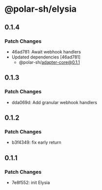 # @polar-sh/elysia

## 0.1.4

### Patch Changes

- 46ad781: Await webhook handlers
- Updated dependencies [46ad781]
  - @polar-sh/adapter-core@0.1.1

## 0.1.3

### Patch Changes

- dda069d: Add granular webhook handlers

## 0.1.2

### Patch Changes

- b3f4349: fix early return

## 0.1.1

### Patch Changes

- 7e8f552: init Elysia
